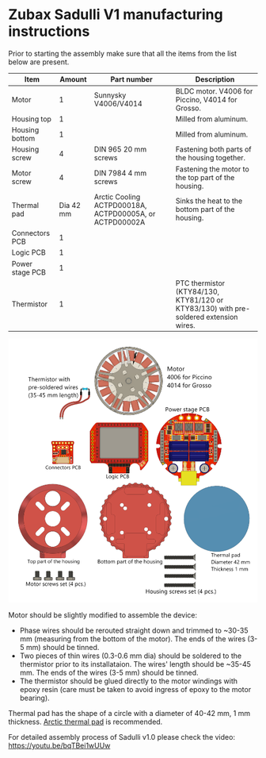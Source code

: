 # Zubax Sadulli V1 manufacturing instructions

Prior to starting the assembly make sure that all the items from the list below are present.

Item                          | Amount| Part number                                                     | Description
------------------------------|-------|-----------------------------------------------------------------|-------------------------------------------------------
Motor                         | 1     | Sunnysky V4006/V4014                                            | BLDC motor. V4006 for Piccino, V4014 for Grosso.
Housing top                   | 1     |                                                                 | Milled from aluminum.
Housing bottom                | 1     |                                                                 | Milled from aluminum.
Housing screw                 | 4     | DIN 965 20 mm screws                                            | Fastening both parts of the housing together.
Motor screw                   | 4     | DIN 7984 4 mm screws                                            | Fastening the motor to the top part of the housing.
Thermal pad                   | Dia 42 mm | Arctic Cooling ACTPD00018A, ACTPD00005A, or ACTPD00002A     | Sinks the heat to the bottom part of the housing.
Connectors PCB                | 1     |                                                                 | 
Logic PCB                     | 1     |                                                                 | 
Power stage PCB               | 1     |                                                                 | 
Thermistor                    | 1     |                                                                 | PTC thermistor (KTY84/130, KTY81/120 or KTY83/130) with pre-soldered extension wires.

  ![](BOM.png)

Motor should be slightly modified to assemble the device: 

* Phase wires should be rerouted straight down and trimmed to ~30-35 mm (measuring from the bottom of the motor).
The ends of the wires (3-5 mm) should be tinned.
* Two pieces of thin wires (0.3-0.6 mm dia) should be soldered to the thermistor prior to its installataion. 
The wires' length should be ~35-45 mm. The ends of the wires (3-5 mm) should be tinned.
* The thermistor should be glued directly to the motor windings with epoxy resin
(care must be taken to avoid ingress of epoxy to the motor bearing).

Thermal pad has the shape of a circle with a diameter of 40-42 mm, 1 mm thickness.
[Arctic thermal pad](https://www.arctic.ac/worldwide_en/thermal-pad.html) is recommended.

For detailed assembly process of Sadulli v1.0 please check the video: https://youtu.be/bqTBei1wUUw
